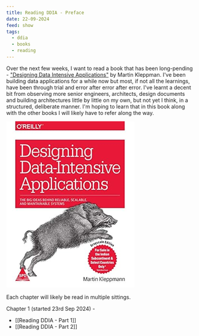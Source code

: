```yaml
---
title: Reading DDIA - Preface
date: 22-09-2024
feed: show
tags:
  - ddia
  - books
  - reading
---
```

Over the next few weeks, I want to read a book that has been long-pending - ["Designing Data Intensive Applications"](https://www.amazon.in/Designing-Data-Intensive-Applications-Reliable-Maintainable/dp/9352135245) by Martin Kleppman. I've been building data applications for a while now but most, if not all the learnings, have been through trial and error after error after error. I've learnt a decent bit from observing more senior engineers, architects, design documents and building architectures little by little on my own, but not yet I think, in a structured, deliberate manner. I'm hoping to learn that in this book along with the other books I will likely have to refer along the way. 

![DDIACover.png](./DDIACover.png)

Each chapter will likely be read in multiple sittings. 

Chapter 1 (started 23rd Sep 2024) - 
- [[Reading DDIA - Part 1]]
- [[Reading DDIA - Part 2]]